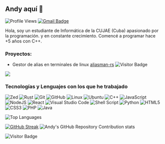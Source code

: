 ## Andy aquí 👋

![Profile Views](https://komarev.com/ghpvc/?username=Andy2403&color=blue)
[![Gmail Badge](https://img.shields.io/badge/-agf030124@gmail.com-c14438?style=flat-square&logo=Gmail&logoColor=white&link=mailto:agf030124@gmail.com)](mailto:agf030124@gmail.com)

Hola, soy un estudiante de Informática de la CUJAE (Cuba) apasionado por la programación. y en constante crecimiento.
Comencé a programar hace +5 años con C++.

### Proyectos:
- Gestor de alias en terminales de linux [aliasman-rs](https://github.com/Andy2403/aliasman-rs) ![Visitor Badge](https://visitor-badge.laobi.icu/badge?page_id=Andy2403.aliasman-rs)

<a href="https://github.com/Andy2403/aliasman-rs" target="_blank">
  <img align="center" src="https://github-readme-stats.vercel.app/api/pin/?username=Andy2403&repo=aliasman-rs&theme=dracula"">
</a>

### Tecnologías y Lenguajes con los que he trabajado
![Zed](https://img.shields.io/badge/Zed%20Lover-%20?style=for-the-badge&logo=zedindustries&logoColor=white&color=black)
![Rust](https://img.shields.io/badge/rust-%20?style=for-the-badge&logo=rust&logoColor=white&color=black)
![Git](https://img.shields.io/badge/-Git-black?style=for-the-badge&logo=git&logoColor=white&color=black)
![GitHub](https://img.shields.io/badge/-GitHub-181717?style=for-the-badge&logo=github&logoColor=white&color=black)
![Linux](https://img.shields.io/badge/Linux-FCC624?style=for-the-badge&logo=linux&logoColor=white&color=black)
![Ubuntu](https://img.shields.io/badge/Ubuntu-E95420?style=for-the-badge&logo=ubuntu&logoColor=white&color=black)
![C++](https://img.shields.io/badge/c++-%2300599C.svg?style=for-the-badge&logo=c%2B%2B&logoColor=white&color=black)
![JavaScript](https://img.shields.io/badge/javascript-%23323330.svg?style=for-the-badge&logo=javascript&logoColor=%23F7DF1E)
![NodeJS](https://img.shields.io/badge/node.js-6DA55F?style=for-the-badge&logo=node.js&logoColor=black)
![React](https://img.shields.io/badge/react-%2320232a.svg?style=for-the-badge&logo=react&logoColor=%2361DAFB)
![Visual Studio Code](https://img.shields.io/badge/Visual%20Studio%20Code-0078d7.svg?style=for-the-badge&logo=visual-studio-code&logoColor=white)
![Shell Script](https://img.shields.io/badge/shell_script-%23121011.svg?style=for-the-badge&logo=gnu-bash&logoColor=white&color=black)
![Python](https://img.shields.io/badge/python-3670A0?style=for-the-badge&logo=python&logoColor=ffdd54)
![HTML5](https://img.shields.io/badge/-HTML5-E34F26?style=for-the-badge&logo=html5&logoColor=white)
![CSS3](https://img.shields.io/badge/-CSS3-1572B6?style=for-the-badge&logo=css3)
![PHP](https://img.shields.io/badge/php-%23777BB4.svg?style=for-the-badge&logo=php&logoColor=white)
![Java](https://img.shields.io/badge/java-%23ED8B00.svg?style=for-the-badge&logo=openjdk&logoColor=white)


![Top Languages](https://github-readme-stats.vercel.app/api/top-langs/?username=Andy2403&hide=java&theme=dracula)

[![GitHub Streak](https://streak-stats.demolab.com/?user=Andy2403&theme=dracula)](https://git.io/streak-stats)
![Andy's GitHub Repository Contribution stats](https://github-contributor-stats.vercel.app/api?username=Andy2403&combine_all_yearly_contributions=true&theme=dracula)

![Visitor Badge](https://visitor-badge.laobi.icu/badge?page_id=Andy2403.Andy2403)


<!--START_SECTION:activity-->

